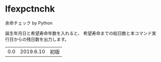 # lfexpctnchk

余命チェック by Python

誕生年月日と希望寿命年数を入れると、
希望寿命までの総日数と本コマンド実行日からの残日数を出力します。

<table>
	<tr><td>0.0</td><td>2019.6.10</td>
		<td>初版</td>
</table>
